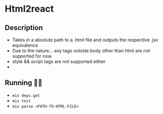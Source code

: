 # Html2react

## Description
- Takes in a absolute path to a .html file and outputs the respective .jsx equivalence
- Due to the nature... any tags outside body other than html are not supported for now.
- style && script tags are not supported either 
- 
## Running 🏃🏃
- `mix deps.get`
- `mix test`
- `mix parse <PATH-TO-HTML-FILE>`